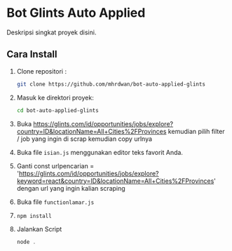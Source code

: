 # Bot Glints Auto Applied

Deskripsi singkat proyek disini.

## Cara Install

1. Clone repositori :

   ```bash
   git clone https://github.com/mhrdwan/bot-auto-applied-glints
   ```

2. Masuk ke direktori proyek:

   ```bash
   cd bot-auto-applied-glints
   ```

3. Buka https://glints.com/id/opportunities/jobs/explore?country=ID&locationName=All+Cities%2FProvinces kemudian pilih filter / job yang ingin di scrap kemudian copy urlnya

4. Buka file `isian.js` menggunakan editor teks favorit Anda.
5. Ganti const urlpencarian = 'https://glints.com/id/opportunities/jobs/explore?keyword=react&country=ID&locationName=All+Cities%2FProvinces' dengan url yang ingin kalian scraping

6. Buka file `functionlamar.js`

7. ```bash
   npm install
   ```

8. Jalankan Script
    ```javascript
    node .
    ```




````
